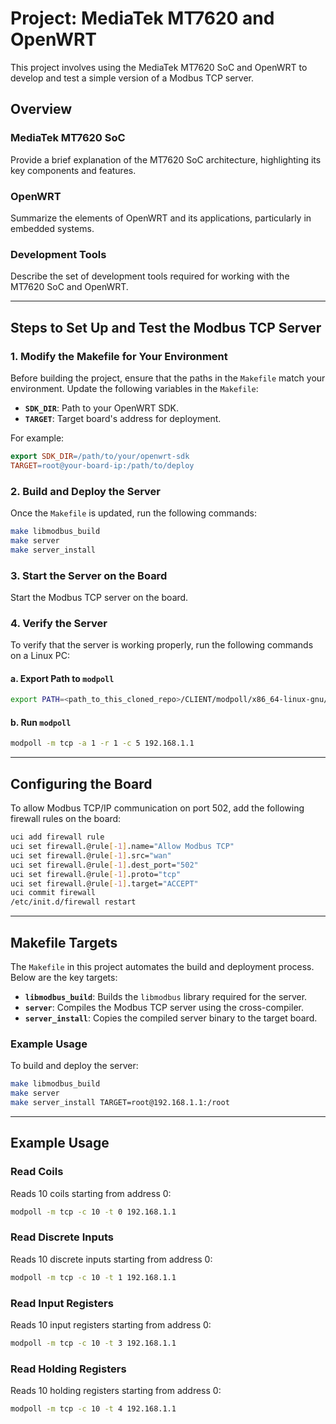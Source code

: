 # Project: MediaTek MT7620 and OpenWRT

This project involves using the MediaTek MT7620 SoC and OpenWRT to develop and test a simple version of a Modbus TCP server.

## Overview

### MediaTek MT7620 SoC
Provide a brief explanation of the MT7620 SoC architecture, highlighting its key components and features.

### OpenWRT
Summarize the elements of OpenWRT and its applications, particularly in embedded systems.

### Development Tools
Describe the set of development tools required for working with the MT7620 SoC and OpenWRT.

---

## Steps to Set Up and Test the Modbus TCP Server

### 1. Modify the Makefile for Your Environment
Before building the project, ensure that the paths in the `Makefile` match your environment. Update the following variables in the `Makefile`:

- **`SDK_DIR`**: Path to your OpenWRT SDK.
- **`TARGET`**: Target board's address for deployment.

For example:
```makefile
export SDK_DIR=/path/to/your/openwrt-sdk
TARGET=root@your-board-ip:/path/to/deploy
```

### 2. Build and Deploy the Server
Once the `Makefile` is updated, run the following commands:
```bash
make libmodbus_build
make server
make server_install
```

### 3. Start the Server on the Board
Start the Modbus TCP server on the board.

### 4. Verify the Server
To verify that the server is working properly, run the following commands on a Linux PC:

#### a. Export Path to `modpoll`
```bash
export PATH=<path_to_this_cloned_repo>/CLIENT/modpoll/x86_64-linux-gnu/:$PATH
```

#### b. Run `modpoll`
```bash
modpoll -m tcp -a 1 -r 1 -c 5 192.168.1.1
```

---

## Configuring the Board

To allow Modbus TCP/IP communication on port 502, add the following firewall rules on the board:
```bash
uci add firewall rule
uci set firewall.@rule[-1].name="Allow Modbus TCP"
uci set firewall.@rule[-1].src="wan"
uci set firewall.@rule[-1].dest_port="502"
uci set firewall.@rule[-1].proto="tcp"
uci set firewall.@rule[-1].target="ACCEPT"
uci commit firewall
/etc/init.d/firewall restart
```

---

## Makefile Targets

The `Makefile` in this project automates the build and deployment process. Below are the key targets:

- **`libmodbus_build`**: Builds the `libmodbus` library required for the server.
- **`server`**: Compiles the Modbus TCP server using the cross-compiler.
- **`server_install`**: Copies the compiled server binary to the target board.

### Example Usage
To build and deploy the server:
```bash
make libmodbus_build
make server
make server_install TARGET=root@192.168.1.1:/root
```

---

## Example Usage

### Read Coils
Reads 10 coils starting from address 0:
```bash
modpoll -m tcp -c 10 -t 0 192.168.1.1
```

### Read Discrete Inputs
Reads 10 discrete inputs starting from address 0:
```bash
modpoll -m tcp -c 10 -t 1 192.168.1.1
```

### Read Input Registers
Reads 10 input registers starting from address 0:
```bash
modpoll -m tcp -c 10 -t 3 192.168.1.1
```

### Read Holding Registers
Reads 10 holding registers starting from address 0:
```bash
modpoll -m tcp -c 10 -t 4 192.168.1.1
```

